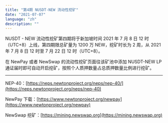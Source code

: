 ```yaml
---
title: "第4期 NUSDT-NEW 流动性挖矿"
date: "2021-07-07"
language: "zh"
description: ""
---
```


NUSDT - NEW 流动性挖矿第四期将于新加坡时间 2021 年 7 月 8 日 12 时（UTC+8）上线，第四期限总矿量为 1200 万 NEW，挖矿时长为 2 周，从 2021 年 7 月 8 日 12 时至 7 月 22 日 12 时（UTC+8）。

在 NewPay 或者 NewSwap 的流动性挖矿页面往该矿池中添加 NUSDT-NEW LP 通证届时即可自动开启挖矿，按照个人质押数量占总质押数量比例进行挖矿。

---

NEP-40：[https://neps.newtonproject.org/neps/nep-40/](https://neps.newtonproject.org/neps/nep-40)

NewPay 下载：[https://www.newtonproject.org/newpay](https://www.newtonproject.org/newpay)

NewSwap 挖矿：[https://mining.newswap.org](https://mining.newswap.org)
